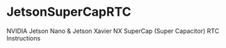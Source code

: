 # JetsonSuperCapRTC
NVIDIA Jetson Nano &amp; Jetson Xavier NX SuperCap (Super Capacitor) RTC Instructions
